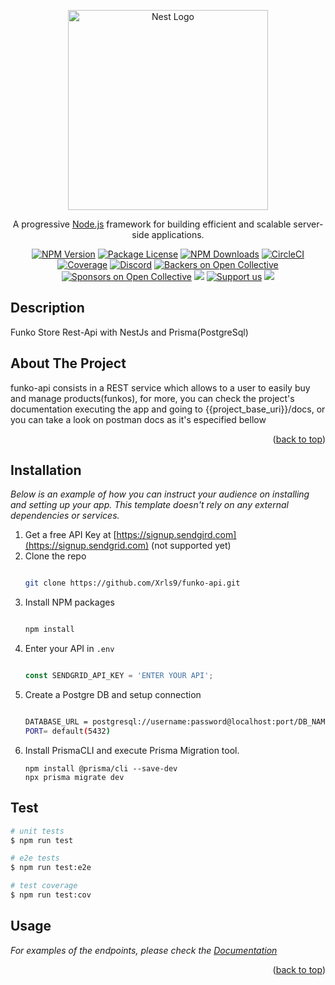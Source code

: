 <p align="center">
  <a href="http://nestjs.com/" target="blank"><img src="https://nestjs.com/img/logo_text.svg" width="320" alt="Nest Logo" /></a>
</p>

[circleci-image]: https://img.shields.io/circleci/build/github/nestjs/nest/master?token=abc123def456
[circleci-url]: https://circleci.com/gh/nestjs/nest

  <p align="center">A progressive <a href="http://nodejs.org" target="_blank">Node.js</a> framework for building efficient and scalable server-side applications.</p>
    <p align="center">
<a href="https://www.npmjs.com/~nestjscore" target="_blank"><img src="https://img.shields.io/npm/v/@nestjs/core.svg" alt="NPM Version" /></a>
<a href="https://www.npmjs.com/~nestjscore" target="_blank"><img src="https://img.shields.io/npm/l/@nestjs/core.svg" alt="Package License" /></a>
<a href="https://www.npmjs.com/~nestjscore" target="_blank"><img src="https://img.shields.io/npm/dm/@nestjs/common.svg" alt="NPM Downloads" /></a>
<a href="https://circleci.com/gh/nestjs/nest" target="_blank"><img src="https://img.shields.io/circleci/build/github/nestjs/nest/master" alt="CircleCI" /></a>
<a href="https://coveralls.io/github/nestjs/nest?branch=master" target="_blank"><img src="https://coveralls.io/repos/github/nestjs/nest/badge.svg?branch=master#9" alt="Coverage" /></a>
<a href="https://discord.gg/G7Qnnhy" target="_blank"><img src="https://img.shields.io/badge/discord-online-brightgreen.svg" alt="Discord"/></a>
<a href="https://opencollective.com/nest#backer" target="_blank"><img src="https://opencollective.com/nest/backers/badge.svg" alt="Backers on Open Collective" /></a>
<a href="https://opencollective.com/nest#sponsor" target="_blank"><img src="https://opencollective.com/nest/sponsors/badge.svg" alt="Sponsors on Open Collective" /></a>
  <a href="https://paypal.me/kamilmysliwiec" target="_blank"><img src="https://img.shields.io/badge/Donate-PayPal-ff3f59.svg"/></a>
    <a href="https://opencollective.com/nest#sponsor"  target="_blank"><img src="https://img.shields.io/badge/Support%20us-Open%20Collective-41B883.svg" alt="Support us"></a>
  <a href="https://twitter.com/nestframework" target="_blank"><img src="https://img.shields.io/twitter/follow/nestframework.svg?style=social&label=Follow"></a>
</p>
  <!--[![Backers on Open Collective](https://opencollective.com/nest/backers/badge.svg)](https://opencollective.com/nest#backer)
  [![Sponsors on Open Collective](https://opencollective.com/nest/sponsors/badge.svg)](https://opencollective.com/nest#sponsor)-->

## Description

Funko Store Rest-Api with NestJs and Prisma(PostgreSql)

## About The Project

funko-api consists in a REST service which allows to a user to easily buy and manage products(funkos), for more, you can check the project's documentation executing the app and going to {{project_base_uri}}/docs, or you can take a look on postman docs as it's especified bellow

<p align="right">(<a href="#top">back to top</a>)</p>

## Installation
_Below is an example of how you can instruct your audience on installing and setting up your app. This template doesn't rely on any external dependencies or services._
1. Get a free API Key at [https://signup.sendgird.com](https://signup.sendgrid.com) (not supported yet)
2. Clone the repo
   ```sh
   
   git clone https://github.com/Xrls9/funko-api.git
   ```
3. Install NPM packages
   ```sh
   
   npm install
   ```
4. Enter your API in `.env`
   ```js
   
   const SENDGRID_API_KEY = 'ENTER YOUR API';
   ```
5. Create a Postgre DB and setup connection
   ```sh
   
   DATABASE_URL = postgresql://username:password@localhost:port/DB_NAME?schema-public
   PORT= default(5432)
   ```
6. Install PrismaCLI and execute Prisma Migration tool.
   ```
   npm install @prisma/cli --save-dev
   npx prisma migrate dev
   ```

## Test

```bash
# unit tests
$ npm run test

# e2e tests
$ npm run test:e2e

# test coverage
$ npm run test:cov
```
 
<!-- USAGE EXAMPLES -->
## Usage

_For examples of the endpoints, please check the [Documentation](https://documenter.getpostman.com/view/19560659/UVsLQkf7)_
<p align="right">(<a href="#top">back to top</a>)</p>

